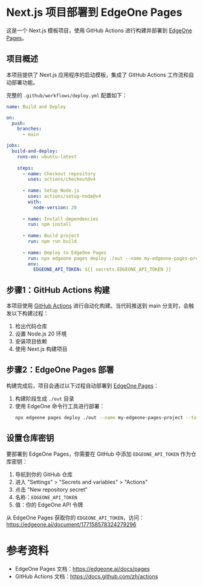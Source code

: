 # Next.js 项目部署到 EdgeOne Pages

这是一个 Next.js 模板项目，使用 GitHub Actions 进行构建并部署到 [EdgeOne Pages](https://edgeone.ai/products/pages)。

## 项目概述

本项目提供了 Next.js 应用程序的启动模板，集成了 GitHub Actions 工作流和自动部署功能。

完整的 `.github/workflows/deploy.yml` 配置如下：

```yml
name: Build and Deploy

on:
  push:
    branches:
      - main

jobs:
  build-and-deploy:
    runs-on: ubuntu-latest
    
    steps:
      - name: Checkout repository
        uses: actions/checkout@v4
      
      - name: Setup Node.js
        uses: actions/setup-node@v4
        with:
          node-version: 20
      
      - name: Install dependencies
        run: npm install
      
      - name: Build project
        run: npm run build
      
      - name: Deploy to EdgeOne Pages
        run: npx edgeone pages deploy ./out --name my-edgeone-pages-project --token ${{ secrets.EDGEONE_API_TOKEN }}
        env:
          EDGEONE_API_TOKEN: ${{ secrets.EDGEONE_API_TOKEN }}
```

## 步骤1：GitHub Actions 构建

本项目使用 [GitHub Actions](https://docs.github.com/zh/actions) 进行自动化构建。当代码推送到 main 分支时，会触发以下构建过程：

1. 检出代码仓库
2. 设置 Node.js 20 环境
3. 安装项目依赖
4. 使用 Next.js 构建项目

## 步骤2：EdgeOne Pages 部署

构建完成后，项目会通过以下过程自动部署到 [EdgeOne Pages](https://edgeone.ai/products/pages)：

1. 构建阶段生成 `./out` 目录
2. 使用 EdgeOne 命令行工具进行部署：
   ```bash
   npx edgeone pages deploy ./out --name my-edgeone-pages-project --token ${{ secrets.EDGEONE_API_TOKEN }}
   ```

## 设置仓库密钥

要部署到 EdgeOne Pages，你需要在 GitHub 中添加 `EDGEONE_API_TOKEN` 作为仓库密钥：

1. 导航到你的 GitHub 仓库
2. 进入 "Settings" > "Secrets and variables" > "Actions"
3. 点击 "New repository secret"
4. 名称：`EDGEONE_API_TOKEN`
5. 值：你的 EdgeOne API 令牌

从 EdgeOne Pages 获取你的 `EDGEONE_API_TOKEN`，访问：https://edgeone.ai/document/177158578324279296

# 参考资料

- EdgeOne Pages 文档：https://edgeone.ai/docs/pages
- GitHub Actions 文档：https://docs.github.com/zh/actions 